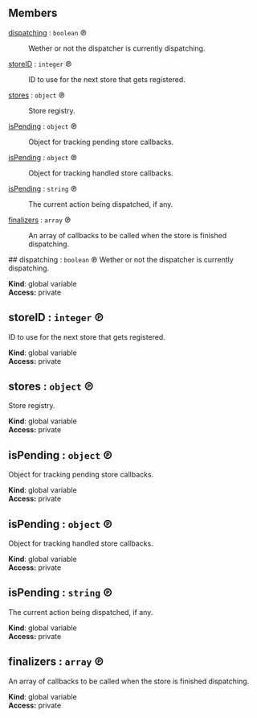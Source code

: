 ## Members
<dl>
<dt><a href="#dispatching">dispatching</a> : <code>boolean</code> ℗</dt>
<dd><p>Wether or not the dispatcher is currently dispatching.</p>
</dd>
<dt><a href="#storeID">storeID</a> : <code>integer</code> ℗</dt>
<dd><p>ID to use for the next store that gets registered.</p>
</dd>
<dt><a href="#stores">stores</a> : <code>object</code> ℗</dt>
<dd><p>Store registry.</p>
</dd>
<dt><a href="#isPending">isPending</a> : <code>object</code> ℗</dt>
<dd><p>Object for tracking pending store callbacks.</p>
</dd>
<dt><a href="#isPending">isPending</a> : <code>object</code> ℗</dt>
<dd><p>Object for tracking handled store callbacks.</p>
</dd>
<dt><a href="#isPending">isPending</a> : <code>string</code> ℗</dt>
<dd><p>The current action being dispatched, if any.</p>
</dd>
<dt><a href="#finalizers">finalizers</a> : <code>array</code> ℗</dt>
<dd><p>An array of callbacks to be called when the store is finished dispatching.</p>
</dd>
</dl>
<a name="dispatching"></a>
## dispatching : <code>boolean</code> ℗
Wether or not the dispatcher is currently dispatching.

**Kind**: global variable  
**Access:** private  
<a name="storeID"></a>
## storeID : <code>integer</code> ℗
ID to use for the next store that gets registered.

**Kind**: global variable  
**Access:** private  
<a name="stores"></a>
## stores : <code>object</code> ℗
Store registry.

**Kind**: global variable  
**Access:** private  
<a name="isPending"></a>
## isPending : <code>object</code> ℗
Object for tracking pending store callbacks.

**Kind**: global variable  
**Access:** private  
<a name="isPending"></a>
## isPending : <code>object</code> ℗
Object for tracking handled store callbacks.

**Kind**: global variable  
**Access:** private  
<a name="isPending"></a>
## isPending : <code>string</code> ℗
The current action being dispatched, if any.

**Kind**: global variable  
**Access:** private  
<a name="finalizers"></a>
## finalizers : <code>array</code> ℗
An array of callbacks to be called when the store is finished dispatching.

**Kind**: global variable  
**Access:** private  
